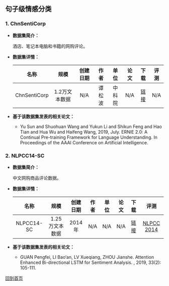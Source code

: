 ## 句子级情感分类

### 1. ChnSentiCorp
- <strong>数据集简介：</strong>

    酒店、笔记本电脑和书籍的网购评论。

- <strong>数据集详情：</strong>

    |  名称 | 规模 | 创建日期 | 作者 | 单位 | 论文 | 下载 | 评测 |
    | :---: | :---:| :---: | :---: | :---: | :---: | :---: | :---: |
    | ChnSentiCorp | 1.2万文本数据 | N/A | 谭松波 | 中科院 | N/A | [链接](https://www.aitechclub.com/data-detail?data_id=29)| N/A |

- <strong>基于该数据集发表的相关论文：</strong>
    - Yu Sun and Shuohuan Wang and Yukun Li and Shikun Feng and Hao Tian and Hua Wu and Haifeng Wang, 2019, July. ERNIE 2.0: A Continual Pre-training Framework for Language Understanding. In Proceedings of the AAAI Conference on Artificial Intelligence.
    

### 2. NLPCC14-SC
- <strong>数据集简介：</strong>

    中文网购商品评论数据。
    
- <strong>数据集详情：</strong>

    |  名称 | 规模 | 创建日期 | 作者 | 单位 | 论文 | 下载 | 评测 |
    | :---: | :---:| :---: | :---: | :---: | :---: | :---: | :---: |
    | NLPCC14-SC | 1.25万文本数据 | 2014年 | N/A | N/A | N/A | [链接](http://tcci.ccf.org.cn/conference/2014/index.html)| [NLPCC 2014](http://tcci.ccf.org.cn/conference/2014/index.html) |

- <strong>基于该数据集发表的相关论文：</strong>
    - GUAN Pengfei, LI Bao‘an, LV Xueqiang, ZHOU Jianshe. Attention Enhanced Bi-directional LSTM for Sentiment Analysis. , 2019, 33(2): 105-111.

[回到首页](/README.md)
